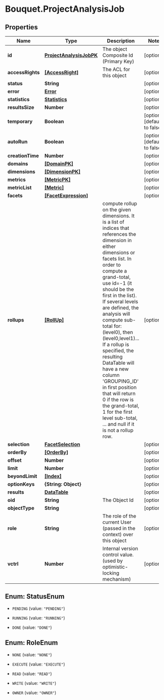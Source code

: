 # Bouquet.ProjectAnalysisJob

## Properties
Name | Type | Description | Notes
------------ | ------------- | ------------- | -------------
**id** | [**ProjectAnalysisJobPK**](ProjectAnalysisJobPK.md) | The object Composite Id (Primary Key) | [optional] 
**accessRights** | [**[AccessRight]**](AccessRight.md) | The ACL for this object | [optional] 
**status** | **String** |  | [optional] 
**error** | [**Error**](Error.md) |  | [optional] 
**statistics** | [**Statistics**](Statistics.md) |  | [optional] 
**resultsSize** | **Number** |  | [optional] 
**temporary** | **Boolean** |  | [optional] [default to false]
**autoRun** | **Boolean** |  | [optional] [default to false]
**creationTime** | **Number** |  | [optional] 
**domains** | [**[DomainPK]**](DomainPK.md) |  | [optional] 
**dimensions** | [**[DimensionPK]**](DimensionPK.md) |  | [optional] 
**metrics** | [**[MetricPK]**](MetricPK.md) |  | [optional] 
**metricList** | [**[Metric]**](Metric.md) |  | [optional] 
**facets** | [**[FacetExpression]**](FacetExpression.md) |  | [optional] 
**rollups** | [**[RollUp]**](RollUp.md) | compute rollup on the given dimensions. It is a list of indices that references the dimension in either dimensions or facets list. In order to compute a grand-total, use id&#x3D;-1 (it should be the first in the list). If several levels are defined, the analysis will compute sub-total for: (level0), then (level0,level1)... If a rollup is specified, the resulting DataTable will have a new column &#39;GROUPING_ID&#39; in first position that will return 0 if the row is the grand-total, 1 for the first level sub-total, ... and null if it is not a rollup row. | [optional] 
**selection** | [**FacetSelection**](FacetSelection.md) |  | [optional] 
**orderBy** | [**[OrderBy]**](OrderBy.md) |  | [optional] 
**offset** | **Number** |  | [optional] 
**limit** | **Number** |  | [optional] 
**beyondLimit** | [**[Index]**](Index.md) |  | [optional] 
**optionKeys** | **{String: Object}** |  | [optional] 
**results** | [**DataTable**](DataTable.md) |  | [optional] 
**oid** | **String** | The Object Id | [optional] 
**objectType** | **String** |  | [optional] 
**role** | **String** | The role of the current User (passed in the context) over this object | [optional] 
**vctrl** | **Number** | Internal version control value. (used by optimistic-locking mechanism) | [optional] 


<a name="StatusEnum"></a>
## Enum: StatusEnum


* `PENDING` (value: `"PENDING"`)

* `RUNNING` (value: `"RUNNING"`)

* `DONE` (value: `"DONE"`)




<a name="RoleEnum"></a>
## Enum: RoleEnum


* `NONE` (value: `"NONE"`)

* `EXECUTE` (value: `"EXECUTE"`)

* `READ` (value: `"READ"`)

* `WRITE` (value: `"WRITE"`)

* `OWNER` (value: `"OWNER"`)




